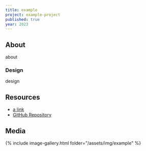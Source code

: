 ```yaml
---
title: example
project: example-project
published: true
year: 2023
---
```


## About
about

### Design
design
## Resources
- [a link](aaaaaaaaa.wav)
- [GitHub Repository](https://github.com/kooluxi/aaaaaaaaaaaaaaa)



## Media
{% include image-gallery.html folder="/assets/img/example" %} 



